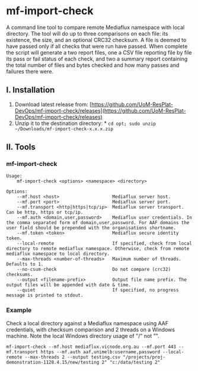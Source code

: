 # mf-import-check
A command line tool to compare remote Mediaflux namespace with local directory. The tool will do up to three comparisons on each file: its existence, the size, and an optional CRC32 checksum. A file is deemed to have passed only if all checks that were run have passed. When complete the script will generate a two report files, one a CSV file reporting file by file its pass or fail status of each check, and two a summary report containing the total number of files and bytes checked and how many passes and failures there were.

## I. Installation

  1. Download latest release from: [https://github.com/UoM-ResPlat-DevOps/mf-import-check/releases](https://github.com/UoM-ResPlat-DevOps/mf-import-check/releases)
  2. Unzip it to the destination directory:
    * ```cd opt; sudo unzip ~/Downloads/mf-import-check-x.x.x.zip```

## II. Tools

### mf-import-check

```
Usage: 
    mf-import-check <options> <namespace> <directory>

Options:
    --mf.host <host>                    Mediaflux server host.
    --mf.port <port>                    Mediaflux server port.
    --mf.transport <http|https|tcp/ip>  Mediaflux server transport. Can be http, https or tcp/ip.
    --mf.auth <domain,user,password>    Mediaflux user credentials. In the comma separated form of domain,user,password. For AAF domains the user field should be prepended with the organisations shortname.
    --mf.token <token>                  Mediaflux secure identity token.
    --local-remote                      If specified, check from local directory to remote mediaflux namespace. Otherwise, check from remote mediaflux namespace to local directory.
    --max-threads <number-of-threads>   Maximum number of threads. Defaults to 1.
    --no-csum-check                     Do not compare (crc32) checksums.
    --output <filename-prefix>          Output file name prefix. The output files will be appended with date & time.
    --quiet                             If specified, no progress message is printed to stdout.
```

### Example
Check a local directory against a Mediaflux namespace using AAF credentials, with checksum comparison and 2 threads on a Windows machine. Note the local Windows directory usage of "/" not "\".

```
mf-import-check --mf.host mediaflux.vicnode.org.au --mf.port 443 --mf.transport https --mf.auth aaf,unimelb:username,password --local-remote --max-threads 2 --output testing.csv "/projects/proj-demonstration-1128.4.15/new/testing 2" "c:/data/testing 2"
```
